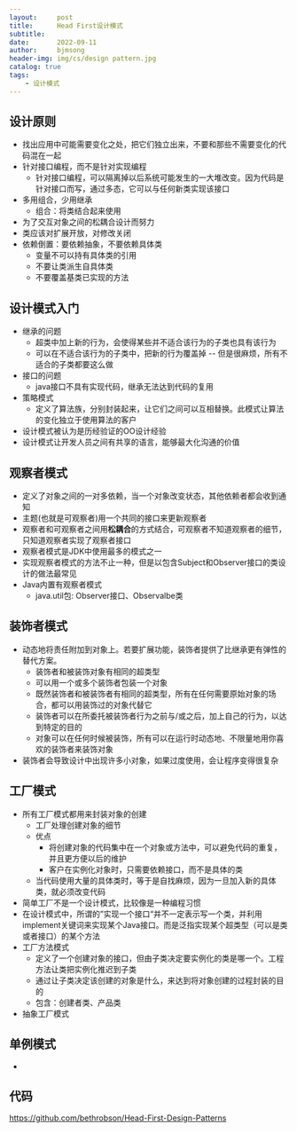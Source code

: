 ```yaml
---
layout:     post
title:      Head First设计模式
subtitle:   
date:       2022-09-11
author:     bjmsong
header-img: img/cs/design pattern.jpg
catalog: true
tags:
    - 设计模式
---
```

## 设计原则
- 找出应用中可能需要变化之处，把它们独立出来，不要和那些不需要变化的代码混在一起
- 针对接口编程，而不是针对实现编程
    - 针对接口编程，可以隔离掉以后系统可能发生的一大堆改变。因为代码是针对接口而写，通过多态，它可以与任何新类实现该接口
- 多用组合，少用继承
    - 组合：将类结合起来使用
- 为了交互对象之间的松耦合设计而努力
- 类应该对扩展开放，对修改关闭
- 依赖倒置：要依赖抽象，不要依赖具体类
    - 变量不可以持有具体类的引用
    - 不要让类派生自具体类
    - 不要覆盖基类已实现的方法

## 设计模式入门
- 继承的问题
    - 超类中加上新的行为，会使得某些并不适合该行为的子类也具有该行为
    - 可以在不适合该行为的子类中，把新的行为覆盖掉 -- 但是很麻烦，所有不适合的子类都要这么做
- 接口的问题
    - java接口不具有实现代码，继承无法达到代码的复用
- 策略模式
    - 定义了算法族，分别封装起来，让它们之间可以互相替换。此模式让算法的变化独立于使用算法的客户
- 设计模式被认为是历经验证的OO设计经验
- 设计模式让开发人员之间有共享的语言，能够最大化沟通的价值

## 观察者模式
- 定义了对象之间的一对多依赖，当一个对象改变状态，其他依赖者都会收到通知
- 主题(也就是可观察者)用一个共同的接口来更新观察者
- 观察者和可观察者之间用**松耦合**的方式结合，可观察者不知道观察者的细节，只知道观察者实现了观察者接口
- 观察者模式是JDK中使用最多的模式之一
- 实现观察者模式的方法不止一种，但是以包含Subject和Observer接口的类设计的做法最常见
- Java内置有观察者模式
    - java.util包: Observer接口、Observalbe类

## 装饰者模式
- 动态地将责任附加到对象上。若要扩展功能，装饰者提供了比继承更有弹性的替代方案。
    - 装饰者和被装饰对象有相同的超类型
    - 可以用一个或多个装饰者包装一个对象
    - 既然装饰者和被装饰者有相同的超类型，所有在任何需要原始对象的场合，都可以用装饰过的对象代替它
    - 装饰者可以在所委托被装饰者行为之前与/或之后，加上自己的行为，以达到特定的目的
    - 对象可以在任何时候被装饰，所有可以在运行时动态地、不限量地用你喜欢的装饰者来装饰对象 
- 装饰者会导致设计中出现许多小对象，如果过度使用，会让程序变得很复杂

## 工厂模式
- 所有工厂模式都用来封装对象的创建
    - 工厂处理创建对象的细节
    - 优点
        - 将创建对象的代码集中在一个对象或方法中，可以避免代码的重复，并且更方便以后的维护
        - 客户在实例化对象时，只需要依赖接口，而不是具体的类
    - 当代码使用大量的具体类时，等于是自找麻烦，因为一旦加入新的具体类，就必须改变代码
- 简单工厂不是一个设计模式，比较像是一种编程习惯
- 在设计模式中，所谓的”实现一个接口“并不一定表示写一个类，并利用implement关键词来实现某个Java接口。而是泛指实现某个超类型（可以是类或者接口）的某个方法
- 工厂方法模式
    - 定义了一个创建对象的接口，但由子类决定要实例化的类是哪一个。工程方法让类把实例化推迟到子类
    - 通过让子类决定该创建的对象是什么，来达到将对象创建的过程封装的目的
    - 包含：创建者类、产品类 
- 抽象工厂模式

## 单例模式
- 

## 代码
https://github.com/bethrobson/Head-First-Design-Patterns




